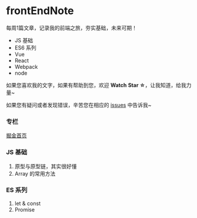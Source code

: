 # frontEndNote
每周1篇文章，记录我的前端之旅，夯实基础，未来可期！

- JS 基础
- ES6 系列
- Vue 
- React 
- Webpack
- node

如果您喜欢我的文字，如果有帮助到您，欢迎 **Watch** **Star ☆**，让我知道，给我力量~

如果您有疑问或者发现错误，辛苦您在相应的 [issues](https://github.com/jingzhaoxia/frontEndNote/issues "issues") 中告诉我~

### 专栏
[掘金首页](https://juejin.im/user/5d6be0caf265da03e83b852b/posts "掘金首页")

### JS 基础
1. 原型与原型链，其实很好懂
1. Array 的常用方法

### ES 系列
1. let & const
1. Promise






